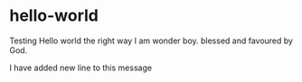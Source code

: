 # hello-world
Testing Hello world the right way
I am wonder boy. blessed and favoured by God.

I have added new line to this message
